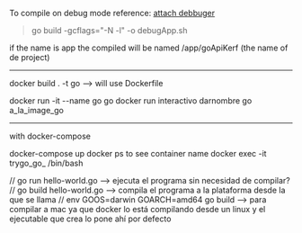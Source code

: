 

To compile on debug mode
reference: [attach debbuger](https://www.jetbrains.com/help/go/attach-to-running-go-processes-with-debugger.html)

> go build -gcflags="-N -l" -o debugApp.sh

if the name is app the compiled will be named /app/goApiKerf (the name of de project)







------------------------
docker build . -t go --> will use Dockerfile

docker run -it --name go go
docker run interactivo darnombre go a_la_image_go

------

with docker-compose

docker-compose up 
docker ps to see container name 
docker exec -it trygo_go_<NUMBER> /bin/bash

// go run hello-world.go --> ejecuta el programa sin necesidad de compilar?
// go build hello-world.go --> compila el programa a la plataforma desde la que se llama
// env GOOS=darwin GOARCH=amd64 go build --> para compilar a mac ya que docker lo está compilando desde un linux y el ejecutable que crea lo pone ahí por defecto
